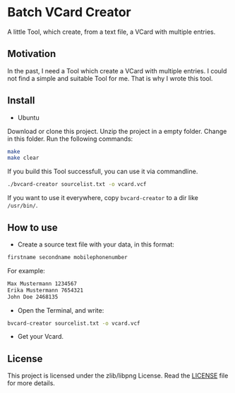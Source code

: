 # Batch VCard Creator

A little Tool, which create, from a text file, a VCard with multiple entries.

## Motivation

In the past, I need a Tool which create a VCard with multiple entries. I could not find a simple and suitable Tool for me. That is why I wrote this tool.

## Install

* Ubuntu

Download or clone this project. Unzip the project in a empty folder. Change in this folder. Run the following commands:

```sh
make
make clear
```

If you build this Tool successfull, you can use it via commandline.

```sh
./bvcard-creator sourcelist.txt -o vcard.vcf
```

If you want to use it everywhere, copy `bvcard-creator` to a dir like `/usr/bin/`.

## How to use

* Create a source text file with your data, in this format:

```sh
firstname secondname mobilephonenumber
```

For example:

```sh
Max Mustermann 1234567
Erika Mustermann 7654321
John Doe 2468135
```

* Open the Terminal, and write:

```sh
bvcard-creator sourcelist.txt -o vcard.vcf
```

* Get your Vcard.

## License

This project is licensed under the zlib/libpng License. Read the [LICENSE](LICENSE) file for more details.
